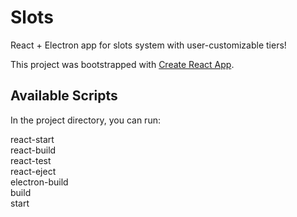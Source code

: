 # Slots

React + Electron app for slots system with user-customizable tiers!

This project was bootstrapped with [Create React App](https://github.com/facebook/create-react-app).

## Available Scripts

In the project directory, you can run:

react-start\
react-build\
react-test\
react-eject\
electron-build\
build\
start
